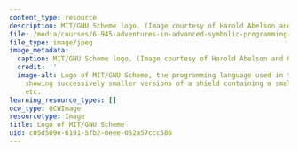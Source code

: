 ```yaml
---
content_type: resource
description: MIT/GNU Scheme logo. (Image courtesy of Harold Abelson and Gerald Sussman.)
file: /media/courses/6-945-adventures-in-advanced-symbolic-programming-spring-2009/c05d509e61915fb20eee052a57ccc586_6-945s09.jpg
file_type: image/jpeg
image_metadata:
  caption: MIT/GNU Scheme logo. (Image courtesy of Harold Abelson and Gerald Sussman.)
  credit: ''
  image-alt: Logo of MIT/GNU Scheme, the programming language used in this course,
    showing successively smaller versions of a shield containing a smaller shield,
    etc.
learning_resource_types: []
ocw_type: OCWImage
resourcetype: Image
title: Logo of MIT/GNU Scheme
uid: c05d509e-6191-5fb2-0eee-052a57ccc586
---
```

